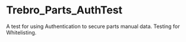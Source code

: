# Trebro_Parts_AuthTest

A test for using Authentication to secure parts manual data. Testing for Whitelisting.
